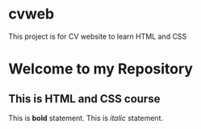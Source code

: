 # cvweb
This project is for CV website to learn HTML and CSS

# Welcome to my Repository
## This is HTML and CSS course

This is **bold** statement.
This is *italic* statement.
